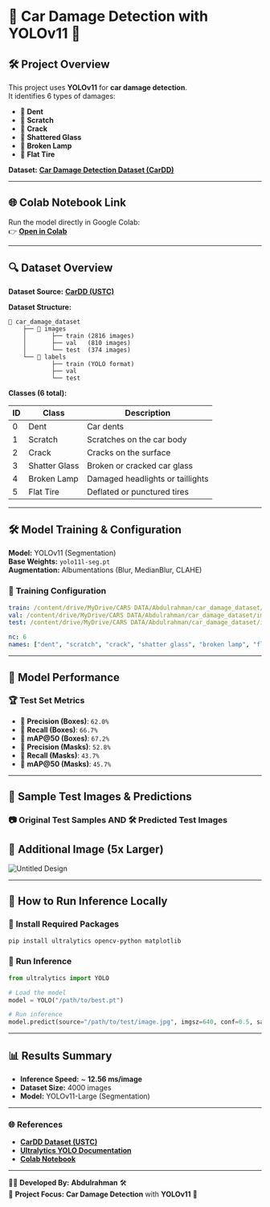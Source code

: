 # 🚗 Car Damage Detection with YOLOv11 🚨



## 🛠️ Project Overview

This project uses **YOLOv11** for **car damage detection**.\
It identifies 6 types of damages:

- 🔹 **Dent**
- 🔹 **Scratch**
- 🔹 **Crack**
- 🔹 **Shattered Glass**
- 🔹 **Broken Lamp**
- 🔹 **Flat Tire**

**Dataset:** **[Car Damage Detection Dataset (CarDD)](https://cardd-ustc.github.io/)**

---

## 🌐 Colab Notebook Link

Run the model directly in Google Colab:\
👉 **[Open in Colab](https://colab.research.google.com/drive/1r2FSsgA0bVukHbe_9vOxQNAnFK44m7Sv?usp=sharing)**

---

## 🔍 Dataset Overview

**Dataset Source:** **[CarDD (USTC)](https://cardd-ustc.github.io/)**

**Dataset Structure:**

```plaintext
📂 car_damage_dataset
    ├── 📂 images
    │       ├── train (2816 images)
    │       ├── val   (810 images)
    │       └── test  (374 images)
    └── 📂 labels
            ├── train (YOLO format)
            ├── val
            └── test
```

**Classes (6 total):**

| ID | Class         | Description                      |
| -- | ------------- | -------------------------------- |
| 0  | Dent          | Car dents                        |
| 1  | Scratch       | Scratches on the car body        |
| 2  | Crack         | Cracks on the surface            |
| 3  | Shatter Glass | Broken or cracked car glass      |
| 4  | Broken Lamp   | Damaged headlights or taillights |
| 5  | Flat Tire     | Deflated or punctured tires      |

---

## 🛠️ Model Training & Configuration

**Model:** YOLOv11 (Segmentation)\
**Base Weights:** `yolo11l-seg.pt`\
**Augmentation:** Albumentations (Blur, MedianBlur, CLAHE)

### 🔧 **Training Configuration**

```yaml
train: /content/drive/MyDrive/CARS DATA/Abdulrahman/car_damage_dataset/images/train
val: /content/drive/MyDrive/CARS DATA/Abdulrahman/car_damage_dataset/images/val
test: /content/drive/MyDrive/CARS DATA/Abdulrahman/car_damage_dataset/images/test

nc: 6
names: ["dent", "scratch", "crack", "shatter glass", "broken lamp", "flat tire"]
```

---

## 🚀 Model Performance

### 🏆 **Test Set Metrics**

- 🧠 **Precision (Boxes)**: `62.0%`
- 🧠 **Recall (Boxes)**: `66.7%`
- 🧠 **mAP\@50 (Boxes)**: `67.2%`
- 🎨 **Precision (Masks)**: `52.8%`
- 🎨 **Recall (Masks)**: `43.7%`
- 🎯 **mAP\@50 (Masks)**: `45.7%`

---

## 🧪 Sample Test Images & Predictions

### 📷 **Original Test Samples  AND 🛠️ Predicted Test Images**
<h2>🌟 Additional Image (5x Larger)</h2>

![Untitled Design](https://raw.githubusercontent.com/WajeehAlamoudi/car-damage-detection/main/test_samples/Untitled%90design.png)

---

## 🚀 How to Run Inference Locally

### 🔧 **Install Required Packages**

```bash
pip install ultralytics opencv-python matplotlib
```

### 🧠 **Run Inference**

```python
from ultralytics import YOLO

# Load the model
model = YOLO("/path/to/best.pt")

# Run inference
model.predict(source="/path/to/test/image.jpg", imgsz=640, conf=0.5, save=True)
```

---

## 📊 Results Summary

- **Inference Speed:** \~ **12.56 ms/image**
- **Dataset Size:** 4000 images
- **Model:** YOLOv11-Large (Segmentation)

---

### 🌐 **References**

- **[CarDD Dataset (USTC)](https://cardd-ustc.github.io/)**
- **[Ultralytics YOLO Documentation](https://docs.ultralytics.com/)**
- **[Colab Notebook](https://colab.research.google.com/drive/1r2FSsgA0bVukHbe_9vOxQNAnFK44m7Sv?usp=sharing)**

---

👨‍💻 **Developed By:** **Abdulrahman** 🛠️\
🎯 **Project Focus:** **Car Damage Detection** with **YOLOv11** 🚗

